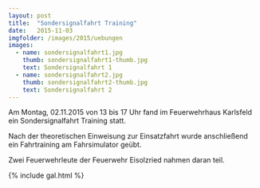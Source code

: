 ```yaml
---
layout: post
title:  "Sondersignalfahrt Training"
date:   2015-11-03
imgfolder: /images/2015/uebungen
images:
  - name: sondersignalfahrt1.jpg
    thumb: sondersignalfahrt1-thumb.jpg
    text: Sondersignalfahrt 1
  - name: sondersignalfahrt2.jpg
    thumb: sondersignalfahrt2-thumb.jpg
    text: Sondersignalfahrt 2
---
```


Am Montag, 02.11.2015 von 13 bis 17 Uhr fand im Feuerwehrhaus Karlsfeld ein Sondersignalfahrt Training statt.

Nach der theoretischen Einweisung zur Einsatzfahrt wurde anschließend ein Fahrtraining am Fahrsimulator geübt.

Zwei Feuerwehrleute der Feuerwehr Eisolzried nahmen daran teil.

{% include gal.html %}

